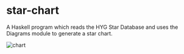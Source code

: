 # star-chart
A Haskell program which reads the HYG Star Database and uses the Diagrams module to generate a star chart.

![chart](https://user-images.githubusercontent.com/33742833/56004301-881e9200-5c98-11e9-9e94-cb030ef79596.png)
